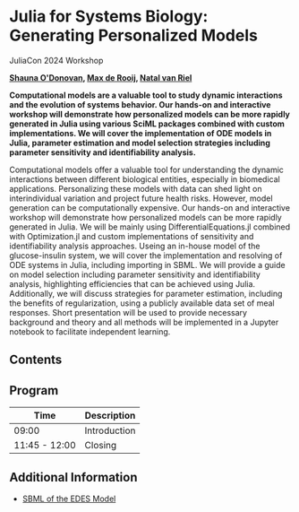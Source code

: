 # Julia for Systems Biology: Generating Personalized Models
JuliaCon 2024 Workshop

**[Shauna O'Donovan](https://research.tue.nl/en/persons/shauna-odonovan), [Max de Rooij](https://research.tue.nl/en/persons/max-de-rooij), [Natal van Riel](https://research.tue.nl/en/persons/natal-aw-van-riel)**

**Computational models are a valuable tool to study dynamic interactions and the evolution of systems behavior. Our hands-on and interactive workshop will demonstrate how personalized models can be more rapidly generated in Julia using various SciML packages combined with custom implementations. We will cover the implementation of ODE models in Julia, parameter estimation and model selection strategies including parameter sensitivity and identifiability analysis.**

Computational models offer a valuable tool for understanding the dynamic interactions between different biological entities, especially in biomedical applications. Personalizing these models with data can shed light on interindividual variation and project future health risks. However, model generation can be computationally expensive. Our hands-on and interactive workshop will demonstrate how personalized models can be more rapidly generated in Julia. We will be mainly using DifferentialEquations.jl combined with Optimization.jl and custom implementations of sensitivity and identifiability analysis approaches. Useing an in-house model of the glucose-insulin system, we will cover the implementation and resolving of ODE systems in Julia, including importing in SBML. We will provide a guide on model selection including parameter sensitivity and identifiability analysis, highlighting efficiencies that can be achieved using Julia. Additionally, we will discuss strategies for parameter estimation, including the benefits of regularization, using a publicly available data set of meal responses. Short presentation will be used to provide necessary background and theory and all methods will be implemented in a Jupyter notebook to facilitate independent learning.

## Contents
<!---
TODO: Add contents
-->

## Program
<!---
TODO: Finish program
-->
| Time | Description |
| ---- | ----------- |
| 09:00 | Introduction |
| 11:45 - 12:00 | Closing |

## Additional Information
* [SBML of the EDES Model](https://www.ebi.ac.uk/biomodels/MODEL2403070001)
